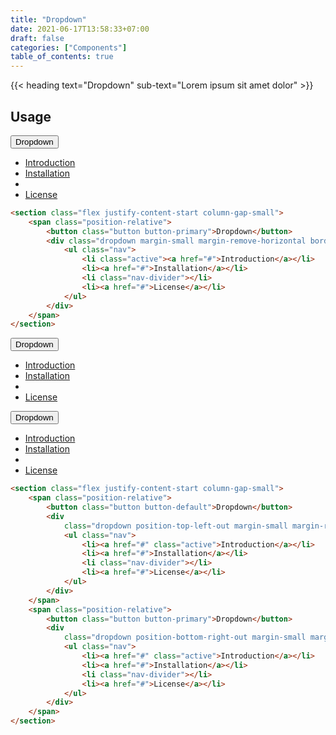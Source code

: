 ```yaml
---
title: "Dropdown"
date: 2021-06-17T13:58:33+07:00
draft: false
categories: ["Components"]
table_of_contents: true
---
```


{{< heading text="Dropdown" sub-text="Lorem ipsum sit amet dolor" >}}

## Usage

<section class="flex justify-content-start column-gap-small">
    <span class="position-relative">
        <button class="button button-primary">Dropdown</button>
        <div class="dropdown margin-small margin-remove-horizontal border-radius-2xsmall box-shadow-xlarge">
            <ul class="nav">
                <li class="active"><a href="#">Introduction</a></li>
                <li><a href="#">Installation</a></li>
                <li class="nav-divider"></li>
                <li><a href="#">License</a></li>
            </ul>
        </div>
    </span>
</section>

``` html
<section class="flex justify-content-start column-gap-small">
    <span class="position-relative">
        <button class="button button-primary">Dropdown</button>
        <div class="dropdown margin-small margin-remove-horizontal border-radius-2xsmall box-shadow-xlarge">
            <ul class="nav">
                <li class="active"><a href="#">Introduction</a></li>
                <li><a href="#">Installation</a></li>
                <li class="nav-divider"></li>
                <li><a href="#">License</a></li>
            </ul>
        </div>
    </span>
</section>
```

<section class="flex justify-content-start column-gap-small">
    <span class="position-relative">
        <button class="button button-default">Dropdown</button>
        <div
            class="dropdown position-top-left-out margin-small margin-remove-horizontal border-radius-2xsmall box-shadow-xlarge">
            <ul class="nav">
                <li class="active"><a href="#">Introduction</a></li>
                <li><a href="#">Installation</a></li>
                <li class="nav-divider"></li>
                <li><a href="#">License</a></li>
            </ul>
        </div>
    </span>
    <span class="position-relative">
        <button class="button button-primary">Dropdown</button>
        <div
            class="dropdown position-bottom-right-out margin-small margin-remove-horizontal border-radius-2xsmall box-shadow-xlarge">
            <ul class="nav">
                <li class="active"><a href="#">Introduction</a></li>
                <li><a href="#">Installation</a></li>
                <li class="nav-divider"></li>
                <li><a href="#">License</a></li>
            </ul>
        </div>
    </span>
</section>

``` html
<section class="flex justify-content-start column-gap-small">
    <span class="position-relative">
        <button class="button button-default">Dropdown</button>
        <div
            class="dropdown position-top-left-out margin-small margin-remove-horizontal border-radius-2xsmall box-shadow-xlarge">
            <ul class="nav">
                <li><a href="#" class="active">Introduction</a></li>
                <li><a href="#">Installation</a></li>
                <li class="nav-divider"></li>
                <li><a href="#">License</a></li>
            </ul>
        </div>
    </span>
    <span class="position-relative">
        <button class="button button-primary">Dropdown</button>
        <div
            class="dropdown position-bottom-right-out margin-small margin-remove-horizontal border-radius-2xsmall box-shadow-xlarge">
            <ul class="nav">
                <li><a href="#" class="active">Introduction</a></li>
                <li><a href="#">Installation</a></li>
                <li class="nav-divider"></li>
                <li><a href="#">License</a></li>
            </ul>
        </div>
    </span>
</section>
```